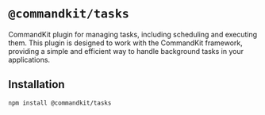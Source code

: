 # `@commandkit/tasks`

CommandKit plugin for managing tasks, including scheduling and executing them. This plugin is designed to work with the CommandKit framework, providing a simple and efficient way to handle background tasks in your applications.

## Installation

```bash
npm install @commandkit/tasks
```
